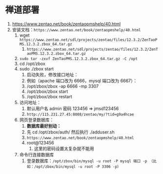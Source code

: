 # 禅道部署

1. <https://www.zentao.net/book/zentaopmshelp/40.html>
2. 安装文档：`https://www.zentao.net/book/zentaopmshelp/40.html`
   1. wget `https://www.zentao.net/sdl/projects/zentao/files/12.3.2/ZenTaoPMS.12.3.2.zbox_64.tar.gz`
      1. `https://www.zentao.net/sdl/projects/zentao/files/12.3.2/ZenTaoPMS.12.3.2.zbox_64.tar.gz`
   2. `sudo tar -zxvf ZenTaoPMS.12.3.2.zbox_64.tar.gz -C /opt`
   3. cd /opt/zbox
   4. sudo ./zbox start
      1. 启动失败，修改接口地址：
      2. 例如（apache 端口改为 6666，mysql 端口改为 6667）：
      3. /opt/zbox/zbox -ap 6666 -mp 3307
      4. /opt/zbox/zbox start
      5. /opt/zbox/zbox restart
   5. 访问地址：
      1. 默认用户名 admin 密码 123456 => jmsd123456
      2. `http://115.231.27.45:8088/zentao/my/?tid=g9a4hcae`
   6. 网页登录数据库：
      1. **数据库最好别动：**
      2. 先 cd /opt/zbox/auth/ 然后执行 ./adduser.sh
      3. `https://www.zentao.net/book/zentaopmshelp/40.html`
      4. root@123456
         1. 这里的密码设置太复杂就不能用
   7. 命令行连接数据库
      1. 登录数据库：`/opt/zbox/bin/mysql -u root -P mysql 端口 -p （比如：/opt/zbox/bin/mysql -u root -P 3306 -p）`
